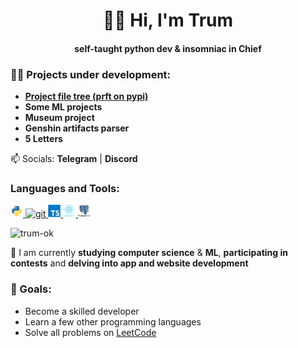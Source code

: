 <h1 align="center"><b>✌🏻 Hi, I'm Trum</b></h1>
<h4 align="center">self-taught python dev & insomniac in Chief</h4>

<h3>👨‍💻 Projects under development:</h3>

<ul>
    <li><b><a href="https://github.com/Trum-ok/project-file-tree">Project file tree (prft on pypi)</a></b></li>
    <li><b>Some ML projects</b></li>
    <li><b><a href="https://github.com/Trum-ok/museum" style="text-decoration: none;">Museum project</a></b></li>
    <li><b><a href="https://github.com/Trum-ok/genshin-art-parser" style="text-decoration: none;">Genshin artifacts parser</a></b></li>
    <li><b><a href="https://github.com/Trum-ok/5letters-web" style="text-decoration: none;">5 Letters</a></b></li>
</ul>
  
📫 Socials: **<a href="https://t.me/OpSonata" target="_blank" rel="noopener noreferrer" style="text-decoration: none;">Telegram</a>** | **<a href="https://discord.com/users/469403257760907274" target="_blank" rel="noopener noreferrer" style="text-decoration: none;">Discord</a>**

<h3 align="left">Languages and Tools:</h3>
<p align="left"> 
<a href="https://www.python.org" target="_blank" rel="noopener noreferrer"> <img src="https://raw.githubusercontent.com/devicons/devicon/master/icons/python/python-original.svg" alt="python" width="20" height="20" style="border: none;" /> </a> 
<a href="https://git-scm.com/" target="_blank" rel="noopener noreferrer"> <img src="https://www.vectorlogo.zone/logos/git-scm/git-scm-icon.svg" alt="git" width="20" height="20" style="border: none;" /> </a>
<a href="https://www.typescriptlang.org/" target="_blank" rel="noopener noreferrer"> <img src="https://raw.githubusercontent.com/devicons/devicon/master/icons/typescript/typescript-original.svg" alt="typescript" width="20" height="20" style="border: none;" /> </a>
<a href="https://reactjs.org/" target="_blank" rel="noopener noreferrer"> <img src="https://raw.githubusercontent.com/devicons/devicon/master/icons/react/react-original-wordmark.svg" alt="react" width="20" height="20" style="border: none;" /> </a>
<a href="https://www.postgresql.org" target="_blank" rel="noopener noreferrer"> <img src="https://raw.githubusercontent.com/devicons/devicon/master/icons/postgresql/postgresql-original-wordmark.svg" alt="postgresql" width="20" height="20" style="border: none;" /> </a>
</p>

<p><img src="https://github-readme-stats.vercel.app/api/top-langs?username=trum-ok&show_icons=true&theme=dark&locale=en&layout=compact" alt="trum-ok" style="border: none;" /></p>

🌱 I am currently **studying computer science** & **ML**, **participating in contests** and **delving into app and website development**

<h3>🧧 Goals:</h3>

- Become a skilled developer
- Learn a few other programming languages
- Solve all problems on <a href="https://leetcode.com/Trum-ok/">LeetCode</a>

